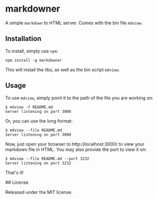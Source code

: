 # markdowner
A simple `markdown` to HTML server.  Comes with the bin file `mdview`.

## Installation

To install, simply use `npm`:

    npm install -g markdowner

This will install the libs, as well as the bin script `mdview`.

## Usage

To use `mdview`, simply point it to the path of the file you are working on:

    $ mdview -f README.md
    Server listening on port 3000

Or, you can use the long format:

    $ mdview --file README.md
    Server listening on port 3000

Now, just open your browser to http://localhost:3000/ to view your markdown
file in HTML. You may also provide the port to view it on:

    $ mdview --file README.md --port 3232
    Server listening on port 3232


That's it!

## License

Released under the MIT license.
